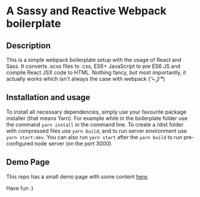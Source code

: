 
# A Sassy and Reactive Webpack boilerplate
## Description

This is a simple webpack boilerplate setup with the usage of React and Sass. It converts .scss files to .css, ES6+ JavaScript to pre ES6 JS and compile React JSX code to HTML. Nothing fancy, but most importantly, it actually works which isn't always the case with webpack ( ͡~ ͜ʖ ͡°)

## Installation and usage

To install all necessary dependencies, simply use your favourite package installer (that means Yarn). For example while in the boilerplate folder use the command `yarn install` in the command line. To create a /dist folder with compressed files use `yarn build`, and to run server environment use `yarn start:dev`. You can also run `yarn start` after the `yarn build` to run pre-configured node server (on the port 3000).

## Demo Page

This repo has a small demo page with some content [here](https://piotr-mularski.github.io/webpack-boilerplate/).

Have fun :) 